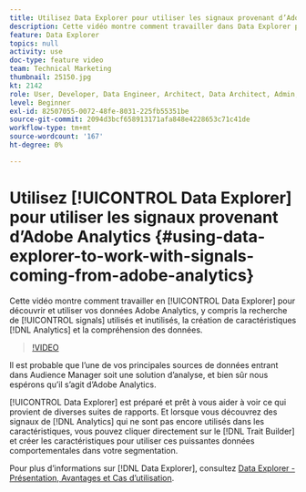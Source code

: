 ```yaml
---
title: Utilisez Data Explorer pour utiliser les signaux provenant d’Adobe Analytics
description: Cette vidéo montre comment travailler dans Data Explorer pour découvrir et utiliser vos données Adobe Analytics, y compris la recherche de signaux utilisés et inutilisés, la création de caractéristiques Analytics et la compréhension des données.
feature: Data Explorer
topics: null
activity: use
doc-type: feature video
team: Technical Marketing
thumbnail: 25150.jpg
kt: 2142
role: User, Developer, Data Engineer, Architect, Data Architect, Admin, Leader
level: Beginner
exl-id: 82507055-0072-48fe-8031-225fb55351be
source-git-commit: 2094d3bcf658913171afa848e4228653c71c41de
workflow-type: tm+mt
source-wordcount: '167'
ht-degree: 0%

---
```


# Utilisez [!UICONTROL Data Explorer] pour utiliser les signaux provenant d’Adobe Analytics {#using-data-explorer-to-work-with-signals-coming-from-adobe-analytics}

Cette vidéo montre comment travailler en [!UICONTROL Data Explorer] pour découvrir et utiliser vos données Adobe Analytics, y compris la recherche de [!UICONTROL signals] utilisés et inutilisés, la création de caractéristiques [!DNL Analytics] et la compréhension des données.

>[!VIDEO](https://video.tv.adobe.com/v/25150/?quality=12)

Il est probable que l’une de vos principales sources de données entrant dans Audience Manager soit une solution d’analyse, et bien sûr nous espérons qu’il s’agit d’Adobe Analytics.

[!UICONTROL Data Explorer] est préparé et prêt à vous aider à voir ce qui provient de diverses suites de rapports. Et lorsque vous découvrez des signaux de [!DNL Analytics] qui ne sont pas encore utilisés dans les caractéristiques, vous pouvez cliquer directement sur le [!DNL Trait Builder] et créer les caractéristiques pour utiliser ces puissantes données comportementales dans votre segmentation.

Pour plus d’informations sur [!DNL Data Explorer], consultez [Data Explorer - Présentation, Avantages et Cas d’utilisation](https://experienceleague.adobe.com/docs/audience-manager/user-guide/features/data-explorer/data-explorer-overview.html?lang=en).
